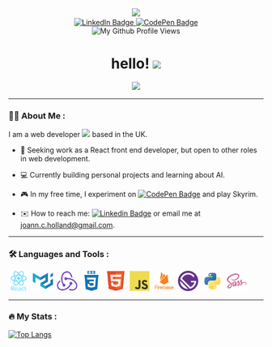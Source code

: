 <div id="header" align="center">
  <img src="https://media.giphy.com/media/LMcB8XospGZO8UQq87/giphy.gif" width="250"/>
  
  <div id="badges">
    <a href="https://www.linkedin.com/in/joanncholland/" target="_blank" rel="noopener">
      <img src="https://img.shields.io/badge/LinkedIn-0A66C2?style=for-the-badge&logo=linkedin&color-white" alt="LinkedIn Badge" />
    </a>
    <a href="https://codepen.io/joannholland" target="_blank" rel="noopener">
      <img src="https://img.shields.io/badge/CodePen-000000?style=for-the-badge&logo=codepen&color-white" alt="CodePen Badge" />
    </a>
  </div>
                                                                                                                             
  <img src="https://komarev.com/ghpvc/?username=joanncholland&style=flat-square&color=blue" alt="My Github Profile Views" />
                                                                                                                         
 <h1>hello! <img src="https://media.giphy.com/media/hvRJCLFzcasrR4ia7z/giphy.gif" width="30px"/></h1>
</div>

<div align="center">
  <img src="https://media.giphy.com/media/137EaR4vAOCn1S/giphy.gif" width="300"/>
</div>

  ---

### :woman_technologist: About Me :
                                                                               
I am a web developer <img src="https://media.giphy.com/media/WUlplcMpOCEmTGBtBW/giphy.gif" width="100"> based in the UK.
                                                                                                      
- :telescope: Seeking work as a React front end developer, but open to other roles in web development.

- :computer: Currently building personal projects and learning about AI.

- :video_game: In my free time, I experiment on [![CodePen Badge](https://img.shields.io/badge/CodePen-000000?style=flat-square&logo=codepen&color-white)](https://codepen.io/joannholland) and play Skyrim.

- :envelope: How to reach me: [![Linkedin Badge](https://img.shields.io/badge/-joanncholland-blue?style=flat&logo=Linkedin&logoColor=white)](https://www.linkedin.com/in/joanncholland/) or email me at [joann.c.holland@gmail.com](mailto:joann.c.holland@gmail.com).
                                                                                                      
---

### :hammer_and_wrench: Languages and Tools :

<div>
  <img src="https://github.com/devicons/devicon/blob/master/icons/react/react-original-wordmark.svg" title="React" alt="React" width="40" height="40"/>&nbsp;
  <img src="https://github.com/devicons/devicon/blob/master/icons/materialui/materialui-original.svg" title="Material UI" alt="Material UI" width="40" height="40"/>&nbsp;
  <img src="https://github.com/devicons/devicon/blob/master/icons/redux/redux-original.svg" title="Redux" alt="Redux " width="40" height="40"/>&nbsp;
  <img src="https://github.com/devicons/devicon/blob/master/icons/css3/css3-plain-wordmark.svg"  title="CSS3" alt="CSS" width="40" height="40"/>&nbsp;
  <img src="https://github.com/devicons/devicon/blob/master/icons/html5/html5-original.svg" title="HTML5" alt="HTML" width="40" height="40"/>&nbsp;
  <img src="https://github.com/devicons/devicon/blob/master/icons/javascript/javascript-original.svg" title="JavaScript" alt="JavaScript" width="40" height="40"/>&nbsp;
  <img src="https://github.com/devicons/devicon/blob/master/icons/firebase/firebase-plain-wordmark.svg" title="Firebase" alt="Firebase" width="40" height="40"/>&nbsp;
  <img src="https://github.com/devicons/devicon/blob/master/icons/gatsby/gatsby-original.svg" title="Gatsby"  alt="Gatsby" width="40" height="40"/>&nbsp;
<img src="https://github.com/devicons/devicon/blob/master/icons/python/python-original.svg" title="Python"  alt="Python" width="40" height="40"/>&nbsp;
  <img src="https://github.com/devicons/devicon/blob/master/icons/sass/sass-original.svg" title="Sass"  alt="Sass" width="40" height="40"/>&nbsp;
</div>

---

### :fire: My Stats :

[comment]: <[![GitHub Streak](http://github-readme-streak-stats.herokuapp.com?user=joanncholland&theme=dark&date_format=M%20j%5B%2C%20Y%5D)](https://git.io/streak-stats)>

[![Top Langs](https://github-readme-stats.vercel.app/api/top-langs/?username=joanncholland&layout=compact&theme=vision-friendly-dark)](https://github.com/anuraghazra/github-readme-stats)
